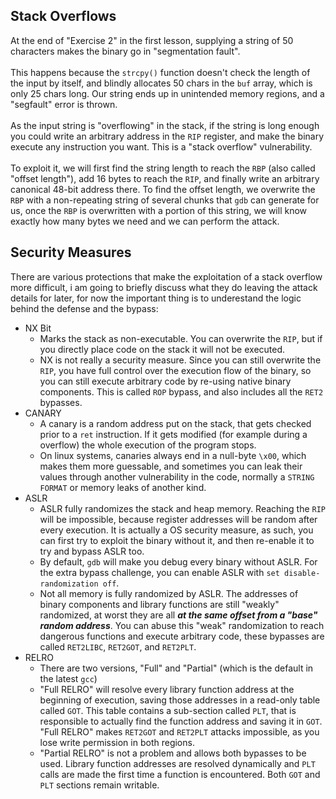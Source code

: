 ## Stack Overflows

At the end of "Exercise 2" in the first lesson, supplying a string of 50 characters makes the binary go in "segmentation fault".\
\
This happens because the `strcpy()` function doesn't check the length of the input by itself, and blindly allocates 50 chars in the `buf` array, which is only 25 chars long. Our string ends up in unintended memory regions, and a "segfault" error is thrown.\
\
As the input string is "overflowing" in the stack, if the string is long enough you could write an arbitrary address in the `RIP` register, and make the binary execute any instruction you want. This is a "stack overflow" vulnerability.\
\
To exploit it, we will first find the string length to reach the `RBP` (also called "offset length"), add 16 bytes to reach the `RIP`, and finally write an arbitrary canonical 48-bit address there. To find the offset length, we overwrite the `RBP` with a non-repeating string of several chunks that `gdb` can generate for us, once the `RBP` is overwritten with a portion of this string, we will know exactly how many bytes we need and we can perform the attack.

## Security Measures

There are various protections that make the exploitation of a stack overflow more difficult, i am going to briefly discuss what they do leaving the attack details for later, for now the important thing is to underestand the logic behind the defense and the bypass:

- NX Bit
  - Marks the stack as non-executable. You can overwrite the `RIP`, but if you directly place code on the stack it will not be executed. 
  - NX is not really a security measure. Since you can still overwrite the `RIP`, you have full control over the execution flow of the binary, so you can still execute arbitrary code by re-using native binary components. This is called `ROP` bypass, and also includes all the `RET2` bypasses.
- CANARY
  - A canary is a random address put on the stack, that gets checked prior to a `ret` instruction. If it gets modified (for example during a overflow) the whole execution of the program stops.
  - On linux systems, canaries always end in a null-byte `\x00`, which makes them more guessable, and sometimes you can leak their values through another vulnerability in the code, normally a `STRING FORMAT` or memory leaks of another kind.
- ASLR
  - ASLR fully randomizes the stack and heap memory. Reaching the `RIP` will be impossible, because register addresses will be random after every execution. It is actually a OS security measure, as such, you can first try to exploit the binary without it, and then re-enable it to try and bypass ASLR too. 
  - By default, `gdb` will make you debug every binary without ASLR. For the extra bypass challenge, you can enable ASLR with `set disable-randomization off`.
  - Not all memory is fully randomized by ASLR. The addresses of binary components and library functions are still "weakly" randomized, at worst they are all _**at the same offset from a "base" random address**_. You can abuse this "weak" randomization to reach dangerous functions and execute arbitrary code, these bypasses are called `RET2LIBC`, `RET2GOT`, and `RET2PLT`.
- RELRO
  - There are two versions, "Full" and "Partial" (which is the default in the latest `gcc`)
  - "Full RELRO" will resolve every library function address at the beginning of execution, saving those addresses in a read-only table called `GOT`. This table contains a sub-section called `PLT`, that is responsible to actually find the function address and saving it in `GOT`. "Full RELRO" makes `RET2GOT` and `RET2PLT` attacks impossible, as you lose write permission in both regions.
  - "Partial RELRO" is not a problem and allows both bypasses to be used. Library function addresses are resolved dynamically and `PLT` calls are made the first time a function is encountered. Both `GOT` and `PLT` sections remain writable.
